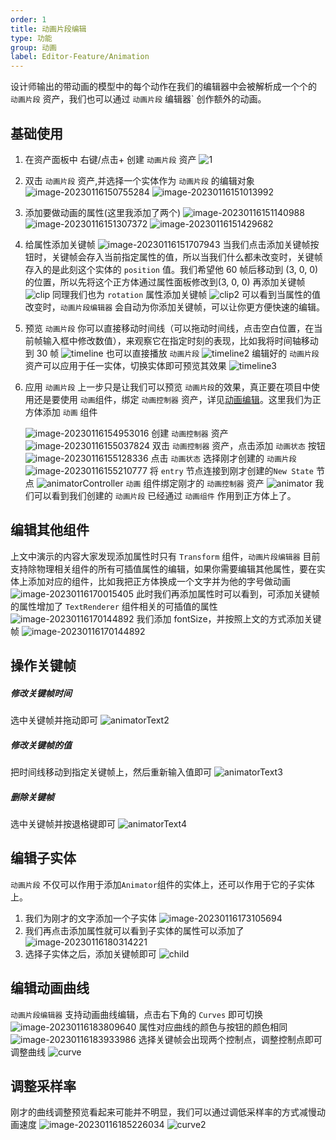 ```yaml
---
order: 1
title: 动画片段编辑
type: 功能
group: 动画
label: Editor-Feature/Animation
---
```


设计师输出的带动画的模型中的每个动作在我们的编辑器中会被解析成一个个的 `动画片段` 资产，我们也可以通过 `动画片段` 编辑器` 创作额外的动画。

## 基础使用

1. 在资产面板中 右键/点击+ 创建 `动画片段` 资产
   ![1](https://gw.alipayobjects.com/zos/OasisHub/52c428f1-6b5f-4486-93f9-f27ef468a9be/image-20230116150410999.png)

2. 双击 `动画片段` 资产,并选择一个实体作为 `动画片段` 的编辑对象
   ![image-20230116150755284](https://gw.alipayobjects.com/zos/OasisHub/016a62dc-991f-4c67-9d00-0c3b09f438dc/image-20230116150755284.png)
   ![image-20230116151013992](https://gw.alipayobjects.com/zos/OasisHub/31d2f185-fb98-42c5-af98-46c0fe6a4feb/image-20230116151013992.png)

3. 添加要做动画的属性(这里我添加了两个)
   ![image-20230116151140988](https://gw.alipayobjects.com/zos/OasisHub/443943a5-a586-42ae-badd-5117a33a0628/image-20230116151140988.png)
   ![image-20230116151307372](https://gw.alipayobjects.com/zos/OasisHub/59154743-fd64-4905-85c7-35cb315b625d/image-20230116151307372.png)
   ![image-20230116151429682](https://gw.alipayobjects.com/zos/OasisHub/6fee9c22-6e7e-4ab0-9457-d4f374f6c33e/image-20230116151429682.png)

4. 给属性添加关键帧
   ![image-20230116151707943](https://gw.alipayobjects.com/zos/OasisHub/908d4ddb-ad3f-45e1-9164-4a55b520f205/image-20230116151707943.png)
   当我们点击添加关键帧按钮时，关键帧会存入当前指定属性的值，所以当我们什么都未改变时，关键帧存入的是此刻这个实体的 `position` 值。我们希望他 60 帧后移动到 (3, 0, 0)的位置，所以先将这个正方体通过属性面板修改到(3, 0, 0) 再添加关键帧
   ![clip](https://gw.alipayobjects.com/zos/OasisHub/3379fb37-f3ed-44d7-8116-48667a2982ff/clip.gif)
   同理我们也为 `rotation` 属性添加关键帧
   ![clip2](https://gw.alipayobjects.com/zos/OasisHub/f0a0a28d-561e-4efb-b461-f0ae5f92efb9/clip2.gif)
   可以看到当属性的值改变时，`动画片段编辑器` 会自动为你添加关键帧，可以让你更方便快速的编辑。

5. 预览 `动画片段`
   你可以直接移动时间线（可以拖动时间线，点击空白位置，在当前帧输入框中修改数值），来观察它在指定时刻的表现，比如我将时间轴移动到 30 帧
   ![timeline](https://gw.alipayobjects.com/zos/OasisHub/d736229d-beeb-4657-be4b-85825c3de939/timeline.gif)
   也可以直接播放 `动画片段`
   ![timeline2](https://gw.alipayobjects.com/zos/OasisHub/138f524e-27f1-4db4-a7a4-90664a516e5f/timeline2.gif)
   编辑好的 `动画片段`资产可以应用于任一实体，切换实体即可预览其效果
   ![timeline3](https://gw.alipayobjects.com/zos/OasisHub/766a8566-c6ec-430a-b703-3895f85e7d94/timeline3.gif)

6. 应用 `动画片段`
   上一步只是让我们可以预览 `动画片段`的效果，真正要在项目中使用还是要使用 `动画`组件，绑定 `动画控制器` 资产，详见[动画编辑](${docs}editor-animator-cn)。这里我们为正方体添加 `动画` 组件

   ![image-20230116154953016](https://gw.alipayobjects.com/zos/OasisHub/cbf42a11-cfa7-4647-9a11-96dfd5e29a83/image-20230116154953016.png)
   创建 `动画控制器` 资产
   ![image-20230116155037824](https://gw.alipayobjects.com/zos/OasisHub/85c19674-6963-4fc2-8802-b2b7a4d3909b/image-20230116155037824.png)
   双击 `动画控制器` 资产，点击添加 `动画状态` 按钮
   ![image-20230116155128336](https://gw.alipayobjects.com/zos/OasisHub/bd96ad2e-e2ca-42e3-b1df-e0529c1b920e/image-20230116155128336.png)
   点击 `动画状态` 选择刚才创建的 `动画片段`
   ![image-20230116155210777](https://gw.alipayobjects.com/zos/OasisHub/7cd13e14-ff1e-4027-8e0a-69b283bd6116/image-20230116155210777.png)
   将 `entry` 节点连接到刚才创建的`New State` 节点
   ![animatorController](https://gw.alipayobjects.com/zos/OasisHub/c513fb18-9a2a-4029-a43c-513ebc2d1973/animatorContro3ller.gif)
   `动画` 组件绑定刚才的 `动画控制器` 资产
   ![animator](https://gw.alipayobjects.com/zos/OasisHub/a87bf618-93e9-4130-8f80-fd0a7ba24fa6/animator.gif)
   我们可以看到我们创建的 `动画片段` 已经通过 `动画组件` 作用到正方体上了。

## 编辑其他组件

上文中演示的内容大家发现添加属性时只有 `Transform` 组件，`动画片段编辑器` 目前支持除物理相关组件的所有可插值属性的编辑，如果你需要编辑其他属性，要在实体上添加对应的组件，比如我把正方体换成一个文字并为他的字号做动画
![image-20230116170015405](https://gw.alipayobjects.com/zos/OasisHub/10dfd915-f68d-4982-825f-ad191f58e22a/image-20230116170015405.png)
此时我们再添加属性时可以看到，可添加关键帧的属性增加了 `TextRenderer` 组件相关的可插值的属性
![image-20230116170144892](https://gw.alipayobjects.com/zos/OasisHub/1061be4b-5d88-4ae8-af0f-3856affcc51a/image-20230116170144892.png)
我们添加 fontSize，并按照上文的方式添加关键帧
![image-20230116170144892](https://gw.alipayobjects.com/zos/OasisHub/d53ed8f7-3126-4001-a26b-8e037fe2b6d5/animatorText.gif)

## 操作关键帧

##### 修改关键帧时间

选中关键帧并拖动即可
![animatorText2](https://gw.alipayobjects.com/zos/OasisHub/5fd37304-5b24-4219-b45a-7e29174484e3/animatorText2.gif)

##### 修改关键帧的值

把时间线移动到指定关键帧上，然后重新输入值即可
![animatorText3](https://gw.alipayobjects.com/zos/OasisHub/d2fc1577-9765-44a1-99e0-88173f65c8c1/animatorText3.gif)

##### 删除关键帧

选中关键帧并按退格键即可
![animatorText4](https://gw.alipayobjects.com/zos/OasisHub/0e0abc32-beba-460f-9e25-286698816341/animatorText4.gif)

## 编辑子实体

`动画片段` 不仅可以作用于添加`Animator`组件的实体上，还可以作用于它的子实体上。

1. 我们为刚才的文字添加一个子实体
   ![image-20230116173105694](https://gw.alipayobjects.com/zos/OasisHub/a59d5687-5f74-4fab-a457-42e3d07b38da/image-20230116173105694.png)
2. 我们再点击添加属性就可以看到子实体的属性可以添加了
   ![image-20230116180314221](https://gw.alipayobjects.com/zos/OasisHub/bd59b6df-a0f8-48d3-bd5d-23eeccba4816/image-20230116180314221.png)
3. 选择子实体之后，添加关键帧即可
   ![child](https://gw.alipayobjects.com/zos/OasisHub/3e03fc0a-a346-4897-8607-3a36ccb11e22/child.gif)

## 编辑动画曲线

`动画片段编辑器` 支持动画曲线编辑，点击右下角的 `Curves` 即可切换
![image-20230116183809640](https://gw.alipayobjects.com/zos/OasisHub/529e7716-d5c6-4857-9a81-966e0f371b6b/image-20230116183809640.png)
属性对应曲线的颜色与按钮的颜色相同
![image-20230116183933986](https://gw.alipayobjects.com/zos/OasisHub/1c96f6a9-d72c-4b1a-b1db-92e2ebf59ab0/image-20230116183933986.png)
选择关键帧会出现两个控制点，调整控制点即可调整曲线
![curve](https://gw.alipayobjects.com/zos/OasisHub/f439881a-39a4-463d-a7fc-1551f88bcd7c/curve.gif)

## 调整采样率

刚才的曲线调整预览看起来可能并不明显，我们可以通过调低采样率的方式减慢动画速度
![image-20230116185226034](https://gw.alipayobjects.com/zos/OasisHub/c1526af2-337a-4abf-bfde-4c66b6114002/image-20230116185226034.png)
![curve2](https://gw.alipayobjects.com/zos/OasisHub/2ff245ef-2f7f-4e53-a5aa-e06ead091abf/curve2.gif)
